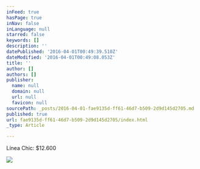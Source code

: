 ```yaml
---
inFeed: true
hasPage: true
inNav: false
inLanguage: null
starred: false
keywords: []
description: ''
datePublished: '2016-04-01T00:49:39.510Z'
dateModified: '2016-04-01T00:49:08.053Z'
title: ''
author: []
authors: []
publisher:
  name: null
  domain: null
  url: null
  favicon: null
sourcePath: _posts/2016-04-01-fae9135d-ff61-46d7-b509-2d9d145d2705.md
published: true
url: fae9135d-ff61-46d7-b509-2d9d145d2705/index.html
_type: Article

---
```

Línea Chic: $12.600

  
![](https://the-grid-user-content.s3-us-west-2.amazonaws.com/c3b23efe-bdc1-48ca-99e0-a7e5aeffa0e3.png)